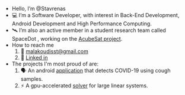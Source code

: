 - Hello, I’m @Stavrenas
- 💻 I’m a Software Developer, with interest in Back-End Development, Android Development and High Performance Computing.
- 🛰 I’m also an active member in a student research team called SpaceDot , working on the [AcubeSat project](https://gitlab.com/acubesat). 
- How to reach me
  1. 📩 malakoudisst@gmail.com
  2. 👤 [Linked in](https://www.linkedin.com/in/stavros-malakoudis-b20268159/)
- The projects I'm most proud of are:
  1. 🗣 An android [application](https://github.com/Stavrenas/AcousticDoc) that detects COVID-19 using cough samples. 
  2. ⚡ A gpu-accelerated [solver](https://github.com/Stavrenas/LinearSolver) for large linear systems.
